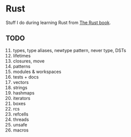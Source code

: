 # Rust

Stuff I do during learning Rust from [The Rust book](https://doc.rust-lang.org/stable/book/).

## TODO

11. types, type aliases, newtype pattern, never type, DSTs
12. lifetimes
13. closures, move
14. patterns
15. modules & workspaces
16. tests + docs
17. vectors
18. strings
19. hashmaps
20. iterators
21. boxes
22. rcs
23. refcells
24. threads
25. unsafe
26. macros
